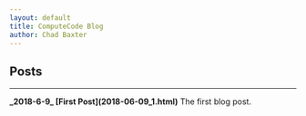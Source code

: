 ```yaml
---
layout: default
title: ComputeCode Blog
author: Chad Baxter
---
```

Posts
---
<hr>
<strong>_2018-6-9_ [First Post](2018-06-09_1.html)</strong>
The first blog post.
